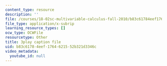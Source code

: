 ```yaml
---
content_type: resource
description: ''
file: /courses/18-02sc-multivariable-calculus-fall-2010/b83c61784eef1764621552b321d3346c_KXof0q88xbg.srt
file_type: application/x-subrip
learning_resource_types: []
ocw_type: OCWFile
resourcetype: Other
title: 3play caption file
uid: b83c6178-4eef-1764-6215-52b321d3346c
video_metadata:
  youtube_id: null
---
```

